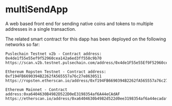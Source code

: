 # multiSendApp
A web based front end for sending native coins and tokens to multiple addresses in a single transaction.

The related smart contract for this dapp has been deployed on the following networks so far:

    Puslechain Testnet v2b - Contract address: 0x4de1f55e55ef9f52960cea142a6ed3ff558c9b70
    https://scan.v2b.testnet.pulsechain.com/address/0x4de1F55e55Ef9F52960cea142A6ED3ff558C9B70/transactions

    Ethereum Ropsten Testnet - Contract address: 0xf194FB6690394B2262fA565557a76c27e8630511
    https://ropsten.etherscan.io/address/0xf194FB6690394B2262fA565557a76c27e8630511

    Ethereum Mainnet - Contract address:0xa6404630B4982D522D0eE3198354af6A44eCAdAF
    https://etherscan.io/address/0xa6404630b4982d522d0ee3198354af6a44ecadaf
